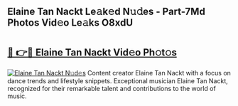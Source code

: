 ## Elaine Tan Nackt Le𝚊k𝚎d N𝚞𝚍es - Part-7Md Photos Vid𝚎o Le𝚊ks O8xdU

# <h2><a href="http://fb4izvd.evod.top/?m=Elaine+Tan+Nackt">🔗 👉🔴 Elaine Tan Nackt Vid𝚎o Ph𝚘t𝚘s</a></h2>

[![Elaine Tan Nackt N𝚞d𝚎s](https://i.imgur.com/8V9OHl7.gif)](http://fb4izvd.evod.top/?m=Elaine+Tan+Nackt)
Content creator Elaine Tan Nackt with a focus on dance trends and lifestyle snippets. Exceptional musician Elaine Tan Nackt, recognized for their remarkable talent and contributions to the world of music. 
